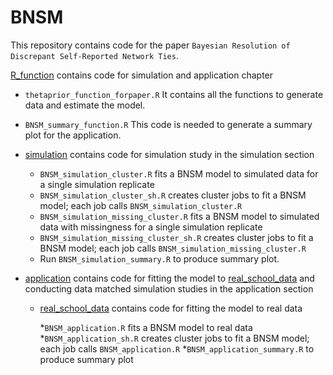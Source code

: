 # BNSM

This repository contains code for the paper `Bayesian Resolution of Discrepant
Self-Reported Network Ties`.

[R_function](https://github.com/donga0223/BNSM/tree/main/R_function) contains code for simulation and application chapter 
 - `thetaprior_function_forpaper.R` It contains all the functions to generate data and estimate the model.
 - `BNSM_summary_function.R` This code is needed to generate a summary plot for the application.
 
 - [simulation](https://github.com/donga0223/BNSM/tree/main/R_function/simulation) contains code for simulation study in the simulation section
    - `BNSM_simulation_cluster.R` fits a BNSM model to simulated data for a single simulation replicate
    - `BNSM_simulation_cluster_sh.R` creates cluster jobs to fit a BNSM model; each job calls `BNSM_simulation_cluster.R`
    - `BNSM_simulation_missing_cluster.R` fits a BNSM model to simulated data with missingness for a single simulation replicate
    - `BNSM_simulation_missing_cluster_sh.R` creates cluster jobs to fit a BNSM model; each job calls `BNSM_simulation_missing_cluster.R`
    - Run `BNSM_simulation_summary.R` to produce summary plot.
    
 - [application](https://github.com/donga0223/BNSM/tree/main/R_function/application) contains code for fitting the model to [real_school_data](https://github.com/donga0223/BNSM/tree/main/R_function/application/real_school_data) and conducting data matched simulation studies in the application section
    - [real_school_data](https://github.com/donga0223/BNSM/tree/main/R_function/application/real_school_data) contains code for fitting the model to real data 
    
        *`BNSM_application.R` fits a BNSM model to real data
        *`BNSM_application_sh.R` creates cluster jobs to fit a BNSM model; each job calls `BNSM_application.R`
        *`BNSM_application_summary.R` to produce summary plot 
 